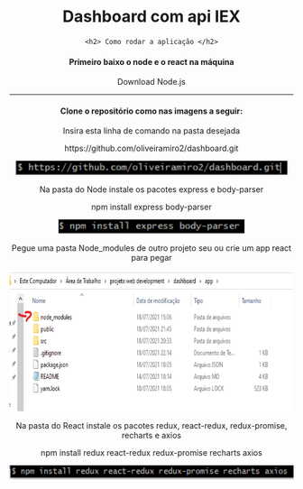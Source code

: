 <div align='center'>
    <h1>Dashboard com api IEX</h1>

    <h2> Como rodar a aplicação </h2>

<h4>Primeiro baixo o node e o react na máquina</h4>
<a src='https://nodejs.org/pt-br/download/'> Download Node.js </a>
<hr />
<h4>Clone o repositório como nas imagens a seguir: </h4>
<div>
    <p>Insira esta linha de comando na pasta desejada</p>	
    <p>https://github.com/oliveiramiro2/dashboard.git</p>
    <img src='https://github.com/oliveiramiro2/dashboard/blob/main/imgsReadMe/download3.png?raw=true' height='25' />
    <br />
    <p>Na pasta do Node instale os pacotes express e body-parser</p>
    <p>npm install express body-parser</p>
    <img src='https://github.com/oliveiramiro2/dashboard/blob/main/imgsReadMe/libsNode.png?raw=true' height='25' />
    <br />
    <p>Pegue uma pasta Node_modules de outro projeto seu ou crie um app react para pegar</p>
    <img src='https://github.com/oliveiramiro2/dashboard/blob/main/imgsReadMe/mostrandoNode.png?raw=true' height='250' />
    <br />
    <p>Na pasta do React instale os pacotes redux, react-redux, redux-promise, recharts e axios</p>  
    <p>npm install redux react-redux redux-promise recharts axios</p>
    <img src='https://github.com/oliveiramiro2/dashboard/blob/main/imgsReadMe/libsNecessarias.png?raw=true' height='25' />
</div>
</div>
